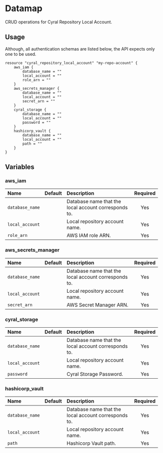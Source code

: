 # Datamap

CRUD operations for Cyral Repository Local Account.

## Usage

Although, all authentication schemas are listed below, the API expects only one to be used.

```hcl
resource "cyral_repository_local_account" "my-repo-account" {
    aws_iam {
        database_name = ""
        local_account = ""
        role_arn = ""
    }
    aws_secrets_manager {
        database_name = ""
        local_account = ""
        secret_arn = ""
    }
    cyral_storage {
        database_name = ""
        local_account = ""
        password = ""
    }
    hashicorp_vault {
        database_name = ""
        local_account = ""
        path = ""
    }
}
```

## Variables

### aws_iam

|  Name           |  Default  |  Description                                         | Required |
|:----------------|:---------:|:-----------------------------------------------------|:--------:|
| `database_name` |           | Database name that the local account corresponds to. | Yes      |
| `local_account` |           | Local repository account name.                       | Yes      |
| `role_arn`      |           | AWS IAM role ARN.                                    | Yes      |

### aws_secrets_manager

|  Name           |  Default  |  Description                                         | Required |
|:----------------|:---------:|:-----------------------------------------------------|:--------:|
| `database_name` |           | Database name that the local account corresponds to. | Yes      |
| `local_account` |           | Local repository account name.                       | Yes      |
| `secret_arn`    |           | AWS Secret Manager ARN.                              | Yes      |



### cyral_storage

|  Name           |  Default  |  Description                                         | Required |
|:----------------|:---------:|:-----------------------------------------------------|:--------:|
| `database_name` |           | Database name that the local account corresponds to. | Yes      |
| `local_account` |           | Local repository account name.                       | Yes      |
| `password`      |           | Cyral Storage Password.                              | Yes      |

### hashicorp_vault

|  Name           |  Default  |  Description                                         | Required |
|:----------------|:---------:|:-----------------------------------------------------|:--------:|
| `database_name` |           | Database name that the local account corresponds to. | Yes      |
| `local_account` |           | Local repository account name.                       | Yes      |
| `path`          |           | Hashicorp Vault path.                                | Yes      |
